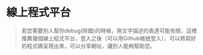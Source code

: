 # 線上程式平台

> 若您需要別人幫你debug(除錯)的時候，用文字描述的表達可能有限，這裡推薦幾個線上程式平台，登入之後（可以用Github帳號登入），可以將寫好的程式碼呈現出來，可以分享網址，讓別人能夠幫助您。
 


